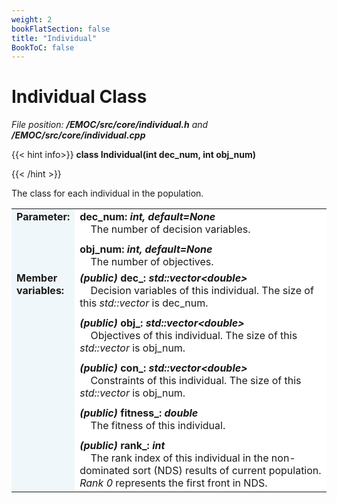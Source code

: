 ```yaml
---
weight: 2
bookFlatSection: false
title: "Individual"
BookToC: false
---
```


# Individual Class


*File position: **/EMOC/src/core/individual.h** and **/EMOC/src/core/individual.cpp***

{{< hint info>}}
**class Individual(int dec_num, int obj_num)**

{{< /hint >}}

The class for each individual in the population.

<style>
    .emoc_doc_table_title{
        background-color:#F0F7FA;
    }
    .emoc_doc_table_content{
        background-color:#FFFFFF;
        width:100%;
    }
</style>

<table class="emoc_doc_table" style="overflow-x: hidden">
    <tbody>
    <tr>
        <td rowspan="2" ALIGN="left" VALIGN="top"  class="emoc_doc_table_title"><strong class="wuhu">Parameter:</strong></td>
    </tr>
    <tr>
        <td class="emoc_doc_table_content" >
            <strong>dec_num: <i>int, default=None</i></strong><br/>&nbsp &nbsp The number of decision variables.<div style="line-height:75%;"><br></div>
            <strong>obj_num: <i>int, default=None</i></strong><br/>&nbsp &nbsp The number of objectives.<br/>
        </td>
    </tr>
    <tr class="emoc_doc_table_title">
        <td rowspan="2" ALIGN="left" VALIGN="top"  class="emoc_doc_table_title"><strong class="wuhu">Member variables:</strong></td>
    </tr>
    <tr >
        <td class="emoc_doc_table_content">
            <strong><i>(public)</i> dec_: <i>std::vector&ltdouble&gt</i></strong><br/>&nbsp &nbsp Decision variables of this individual. The size of this <i>std::vector</i> is dec_num. <div style="line-height:75%;"><br></div>
            <strong><i>(public)</i> obj_: <i>std::vector&ltdouble&gt</i></strong><br/>&nbsp &nbsp Objectives of this individual. The size of this <i>std::vector</i> is obj_num.<div style="line-height:75%;"><br></div>
            <strong><i>(public)</i> con_: <i>std::vector&ltdouble&gt</i></strong><br/>&nbsp &nbsp Constraints of this individual. The size of this <i>std::vector</i> is obj_num.<div style="line-height:75%;"><br></div>
            <strong><i>(public)</i> fitness_: <i>double</i></strong><br/>&nbsp &nbsp The fitness of this individual.<div style="line-height:75%;"><br></div>
            <strong><i>(public)</i> rank_: <i>int</i></strong><br/>&nbsp &nbsp The rank index of this individual in the non-dominated sort (NDS) results of current population. <i>Rank 0</i> represents the first front in NDS.
        </td>
    </tr>
    </tbody>
</table>

